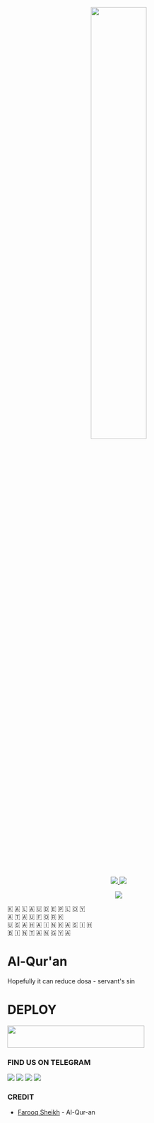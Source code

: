 
<p align="center"><img src="https://te.legra.ph/file/e9c87ad0b805862cd73a5.jpg" style="width:50%"></p>

<p align="center">
  <a href="https://github.com/angel-loveyou/Al-Qur-an/fork">
    <img src="https://img.shields.io/github/forks/angel-loveyou/Al-Qur-an?label=Fork&style=social">
    
  </a>
  <a href="https://github.com/angel-loveyou/Al-Qur-an">
    <img src="https://img.shields.io/github/stars/angel-loveyou/Al-Qur-an?style=social">
  </a>
</p>  

<p align="center">
<img src="https://asset.kompas.com/data/photo/2015/06/25/1241485shutterstock-144203029780x390.jpg">
<p>

🇰 🇦 🇱 🇦 🇺   🇩 🇪 🇵 🇱 🇴 🇾  
🇦 🇹 🇦 🇺   🇫 🇴 🇷 🇰   
🇺 🇸 🇦 🇭 🇦 🇮 🇳   🇰 🇦 🇸 🇮 🇭   
🇧 🇮 🇳 🇹 🇦 🇳 🇬   🇾 🇦
# Al-Qur'an
Hopefully it can reduce dosa - servant's sin

# DEPLOY

<b>
<a href="https://heroku.com/deploy?template=https://github.com/angel-loveyou/Al-Qur-an"><img src="https://img.shields.io/badge/Al--Qur--an%20HEROKU-WOODcraft-brightgreen?style=badge&logo=heroku"width="310" height="50"/></a>
</b>

### FIND US ON TELEGRAM

<a href="https://t.me/Farooq_is_KING"><img src="https://img.shields.io/badge/OWNER%20-WOODcraft-brightgreen?style=for-the-badge&logo=Telegram" /></a>
<a href="https://t.me/WOODcraft_Mirror_Topic"><img src="https://img.shields.io/badge/SUPPORT GROUP-black?style=for-the-badge&logo=Telegram" /></a>
<a href="https://t.me/Opleech"><img src="https://img.shields.io/badge/SUPPORT CHANNEL-red?style=for-the-badge&logo=Telegram" /></a>
<a href="https://t.me/Al_Quran_v1_bot"><img src="https://img.shields.io/badge/AL-QUR'AN BOT-green?style=for-the-badge&logo=Telegram" /></a>



### CREDIT

* [Farooq Sheikh](https://t.me/Farooq_is_KING) - Al-Qur-an



